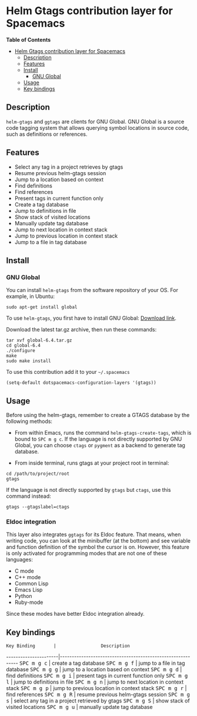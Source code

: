 # Helm Gtags contribution layer for Spacemacs

<!-- markdown-toc start - Don't edit this section. Run M-x markdown-toc/generate-toc again -->
**Table of Contents**

- [Helm Gtags contribution layer for Spacemacs](#helm-gtags-contribution-layer-for-spacemacs)
    - [Description](#description)
    - [Features](#features)
    - [Install](#install)
        - [GNU Global](#gnu-global)
    - [Usage](#usage)
    - [Key bindings](#key-bindings)

<!-- markdown-toc end -->

## Description

`helm-gtags` and `ggtags` are clients for GNU Global. GNU Global is a source
code tagging system that allows querying symbol locations in source code, such
as definitions or references.

## Features

- Select any tag in a project retrieves by gtags
- Resume previous helm-gtags session
- Jump to a location based on context
- Find definitions
- Find references
- Present tags in current function only
- Create a tag database
- Jump to definitions in file
- Show stack of visited locations
- Manually update tag database
- Jump to next location in context stack
- Jump to previous location in context stack
- Jump to a file in tag database

## Install

### GNU Global

You can install `helm-gtags` from the software repository of your OS. For example, in Ubuntu:

```shell-script
sudo apt-get install global
```

To use `helm-gtags`, you first have to install GNU Global: [Download link][gnu-global-download].

Download the latest tar.gz archive, then run these commands:

```shell-script
tar xvf global-6.4.tar.gz
cd global-6.4
./configure
make
sudo make install
```

[gnu-global-download]: https://www.gnu.org/software/global/download.html

To use this contribution add it to your `~/.spacemacs`

```elisp
(setq-default dotspacemacs-configuration-layers '(gtags))
```

## Usage

Before using the helm-gtags, remember to create a GTAGS database by the following methods:

- From within Emacs, runs the command `helm-gtags-create-tags`, which is bound
  to `SPC m g c`. If the language is not directly supported by GNU Global, you
  can choose `ctags` or `pygment` as a backend to generate tag database.

- From inside terminal, runs gtags at your project root in terminal:

```shell-script
cd /path/to/project/root
gtags
```

If the language is not directly supported by `gtags` but `ctags`, use this command instead:

```shell-script
gtags --gtagslabel=ctags
```

### Eldoc integration

This layer also integrates `ggtags` for its Eldoc feature. That means, when
writing code, you can look at the minibuffer (at the bottom) and see variable
and function definition of the symbol the cursor is on. However, this feature is
only activated for programming modes that are not one of these languages:

- C mode
- C++ mode
- Common Lisp
- Emacs Lisp
- Python
- Ruby-mode

Since these modes have better Eldoc integration already.

## Key bindings

    Key Binding       |                 Description
----------------------|------------------------------------------------------------
<kbd>SPC m g c</kbd>  | create a tag database
<kbd>SPC m g f</kbd>  | jump to a file in tag database
<kbd>SPC m g g</kbd>  | jump to a location based on context
<kbd>SPC m g d</kbd>  | find definitions
<kbd>SPC m g i</kbd>  | present tags in current function only
<kbd>SPC m g l</kbd>  | jump to definitions in file
<kbd>SPC m g n</kbd>  | jump to next location in context stack
<kbd>SPC m g p</kbd>  | jump to previous location in context stack
<kbd>SPC m g r</kbd>  | find references
<kbd>SPC m g R</kbd>  | resume previous helm-gtags session
<kbd>SPC m g s</kbd>  | select any tag in a project retrieved by gtags
<kbd>SPC m g S</kbd>  | show stack of visited locations
<kbd>SPC m g u</kbd>  | manually update tag database
